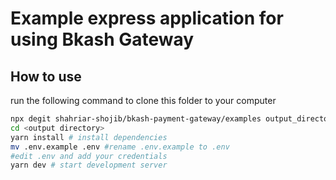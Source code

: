 # Example express application for using Bkash Gateway

## How to use

run the following command to clone this folder to your computer

```bash
npx degit shahriar-shojib/bkash-payment-gateway/examples output_directory
cd <output directory>
yarn install # install dependencies
mv .env.example .env #rename .env.example to .env
#edit .env and add your credentials
yarn dev # start development server
```
